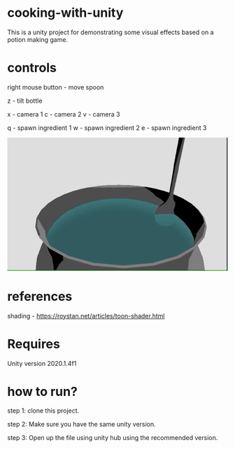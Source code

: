 # cooking-with-unity

This is a unity project for demonstrating some visual effects based on a potion making game. 

# controls
right mouse button - move spoon

z - tilt bottle

x - camera 1
c - camera 2
v - camera 3

q - spawn ingredient 1
w - spawn ingredient 2
e - spawn ingredient 3

![alt text][logo]

[logo]: https://github.com/mceachsamu/cooking-with-unity/blob/master/pot2.gif "Logo Title Text 1"

# references
shading - https://roystan.net/articles/toon-shader.html

# Requires
Unity version 2020.1.4f1

# how to run?

step 1:
clone this project.

step 2:
Make sure you have the same unity version.

step 3: 
Open up the file using unity hub using the recommended version.

